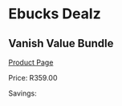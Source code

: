 
# Ebucks Dealz
## Vanish Value Bundle
[Product Page](https://www.ebucks.com/web/shop/productSelected.do?prodId=883171712&catId=909917204)

Price: R359.00

Savings: 


	